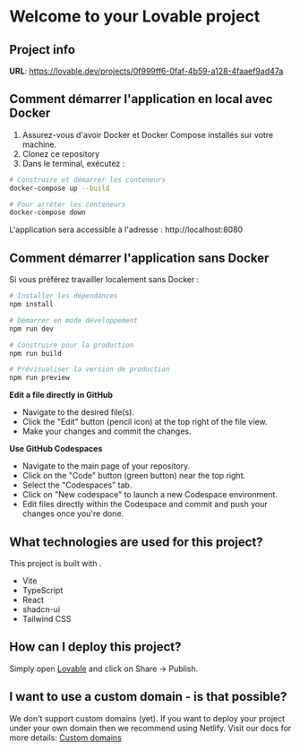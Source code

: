 # Welcome to your Lovable project

## Project info

**URL**: https://lovable.dev/projects/0f999ff6-0faf-4b59-a128-4faaef9ad47a

## Comment démarrer l'application en local avec Docker

1. Assurez-vous d'avoir Docker et Docker Compose installés sur votre machine.
2. Clonez ce repository
3. Dans le terminal, exécutez :

```bash
# Construire et démarrer les conteneurs
docker-compose up --build

# Pour arrêter les conteneurs
docker-compose down
```

L'application sera accessible à l'adresse : http://localhost:8080

## Comment démarrer l'application sans Docker

Si vous préférez travailler localement sans Docker :

```bash
# Installer les dépendances
npm install

# Démarrer en mode développement
npm run dev

# Construire pour la production
npm run build

# Prévisualiser la version de production
npm run preview
```

**Edit a file directly in GitHub**

- Navigate to the desired file(s).
- Click the "Edit" button (pencil icon) at the top right of the file view.
- Make your changes and commit the changes.

**Use GitHub Codespaces**

- Navigate to the main page of your repository.
- Click on the "Code" button (green button) near the top right.
- Select the "Codespaces" tab.
- Click on "New codespace" to launch a new Codespace environment.
- Edit files directly within the Codespace and commit and push your changes once you're done.

## What technologies are used for this project?

This project is built with .

- Vite
- TypeScript
- React
- shadcn-ui
- Tailwind CSS

## How can I deploy this project?

Simply open [Lovable](https://lovable.dev/projects/0f999ff6-0faf-4b59-a128-4faaef9ad47a) and click on Share -> Publish.

## I want to use a custom domain - is that possible?

We don't support custom domains (yet). If you want to deploy your project under your own domain then we recommend using Netlify. Visit our docs for more details: [Custom domains](https://docs.lovable.dev/tips-tricks/custom-domain/)

